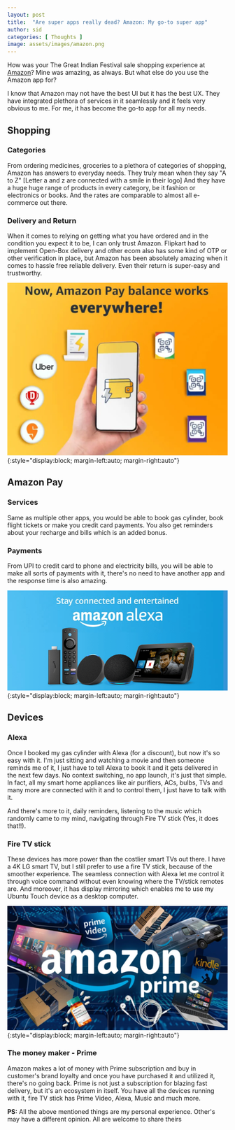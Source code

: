 ```yaml
---
layout: post
title:  "Are super apps really dead? Amazon: My go-to super app"
author: sid
categories: [ Thoughts ]
image: assets/images/amazon.png
---
```

How was your The Great Indian Festival sale shopping experience at [Amazon](https://amazon.in/)? Mine was amazing, as always. But what else do you use the Amazon app for? 

I know that Amazon may not have the best UI but it has the best UX. They have integrated plethora of services in it seamlessly and it feels very obvious to me. For me, it has become the go-to app for all my needs.

## Shopping
### Categories
From ordering medicines, groceries to a plethora of categories of shopping, Amazon has answers to everyday needs. They truly mean when they say "A to Z" [Letter a and z are connected with a smile in their logo] And they have a huge huge range of products in every category, be it fashion or electronics or books. And the rates are comparable to almost all e-commerce out there.

### Delivery and Return
When it comes to relying on getting what you have ordered and in the condition you expect it to be, I can only trust Amazon. Flipkart had to implement Open-Box delivery and other ecom also has some kind of OTP or other verification in place, but Amazon has been absolutely amazing when it comes to hassle free reliable delivery. Even their return is super-easy and trustworthy. 

![placeholder](/assets/images/amazon-pay.png){:style="display:block; margin-left:auto; margin-right:auto"}

## Amazon Pay
### Services
Same as multiple other apps, you would be able to book gas cylinder, book flight tickets or make you credit card payments. You also get reminders about your recharge and bills which is an added bonus. 

### Payments
From UPI to credit card to phone and electricity bills, you will be able to make all sorts of payments with it, there's no need to have another app and the response time is also amazing.

![placeholder](/assets/images/amazon-alexa.png){:style="display:block; margin-left:auto; margin-right:auto"}

## Devices
### Alexa
Once I booked my gas cylinder with Alexa (for a discount), but now it's so easy with it. I'm just sitting and watching a movie and then someone reminds me of it, I just have to tell Alexa to book it and it gets delivered in the next few days. No context switching, no app launch, it's just that simple. In fact, all my smart home appliances like air purifiers, ACs, bulbs, TVs and many more are connected with it and to control them, I just have to talk with it. 

And there's more to it, daily reminders, listening to the music which randomly came to my mind, navigating through Fire TV stick (Yes, it does that!!).

### Fire TV stick
These devices has more power than the costlier smart TVs out there. I have a 4K LG smart TV, but I still prefer to use a fire TV stick, because of the smoother experience. The seamless connection with Alexa let me control it through voice command without even knowing where the TV/stick remotes are. And moreover, it has display mirroring which enables me to use my Ubuntu Touch device as a desktop computer. 

![placeholder](/assets/images/amazon-prime.png){:style="display:block; margin-left:auto; margin-right:auto"}

### The money maker - Prime
Amazon makes a lot of money with Prime subscription and buy in customer's brand loyalty and once you have purchased it and utilized it, there's no going back. Prime is not just a subscription for blazing fast delivery, but it's an ecosystem in itself. You have all the devices running with it, fire TV stick has Prime Video, Alexa, Music and much more. 


**PS:** All the above mentioned things are my personal experience. Other's may have a different opinion. All are welcome to share theirs